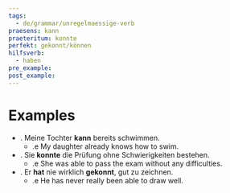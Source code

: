 ```yaml
---
tags:
  - de/grammar/unregelmaessige-verb
praesens: kann
praeteritum: konnte
perfekt: gekonnt/können
hilfsverb:
  - haben
pre_example: 
post_example: 
---
```


# Examples
- . Meine Tochter **kann** bereits schwimmen.
	- .e My daughter already knows how to swim.
- . Sie **konnte** die Prüfung ohne Schwierigkeiten bestehen.
	- .e She was able to pass the exam without any difficulties.
- . Er **hat** nie wirklich **gekonnt**, gut zu zeichnen.
	- .e He has never really been able to draw well.
